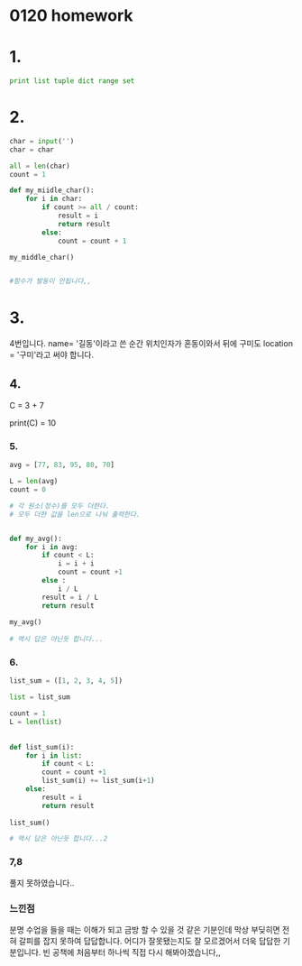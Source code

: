 # 0120 homework

# 1.

```python
print list tuple dict range set
```









# 2.

```python
char = input('')
char = char

all = len(char)
count = 1

def my_miidle_char():
    for i in char:
        if count >= all / count:
            result = i
            return result
        else:
            count = count + 1

my_middle_char()


#함수가 발동이 안됩니다,, 
```













# 3.  

4번입니다. name= '길동'이라고 쓴 순간 위치인자가 혼동이와서 뒤에 구미도 location = '구미'라고 써야 합니다.









## 4.

C = 3 + 7

print(C) =  10





### 5.

```python
avg = [77, 83, 95, 80, 70]

L = len(avg)
count = 0

# 각 원소(정수)를 모두 더한다.
# 모두 더한 값을 len으로 나눠 출력한다.


def my_avg():
    for i in avg:
        if count < L:
            i = i + i
            count = count +1
        else : 
            i / L
        result = i / L
        return result
    
my_avg()
        
# 역시 답은 아닌듯 합니다...
```



### 6. 

```python
list_sum = ([1, 2, 3, 4, 5])

list = list_sum

count = 1
L = len(list)
        
        
def list_sum(i):
    for i in list:
        if count < L:
        count = count +1
        list_sum(i) += list_sum(i+1)
    else:
        result = i
        return result
    
list_sum()

# 역시 답은 아닌듯 합니다...2
```



### 7,8

풀지 못하였습니다..





### 느낀점

분명 수업을 들을 때는 이해가 되고 금방 할 수 있을 것 같은 기분인데 막상 부딪히면 전혀 갈피를 잡지 못하여 답답합니다. 어디가 잘못됐는지도 잘 모르겠어서 더욱 답답한 기분입니다. 빈 공책에 처음부터 하나씩 직접 다시 해봐야겠습니다,,

